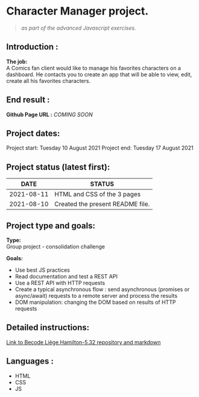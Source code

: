# Character Manager project. 
>*as part of the advanced Javascript exercises.*

## Introduction :
**The job:**<br>
A Comics fan client would like to manage his favorites characters on a dashboard. He contacts you to create an app that will be able to view, edit, create all his favorites characters.

## End result :
**Github Page URL :**
*COMING SOON*

## Project dates:
Project start: Tuesday 10 August 2021
Project end: Tuesday 17 August 2021

## Project status (latest first):
|DATE|STATUS|
|----|------|
|2021-08-11 | HTML and CSS of the 3 pages|
|2021-08-10 | Created the present README file.|

## Project type and goals:
**Type:** <br>
Group project - consolidation challenge<br>

**Goals:**<br>
+ Use best JS practices
+ Read documentation and test a REST API
+ Use a REST API with HTTP requests
+ Create a typical asynchronous flow : send asynchronous (promises or async/await) requests to a remote server and process the results
+ DOM manipulation: changing the DOM based on results of HTTP requests<br>


## Detailed instructions: 
[Link to Becode Liège Hamilton-5.32 repository and markdown](https://github.com/becodeorg/LIE-Hamilton-5.32/tree/master/01-main-course/02-the-hills/02-character-manager)

## Languages :
+ HTML
+ CSS
+ JS